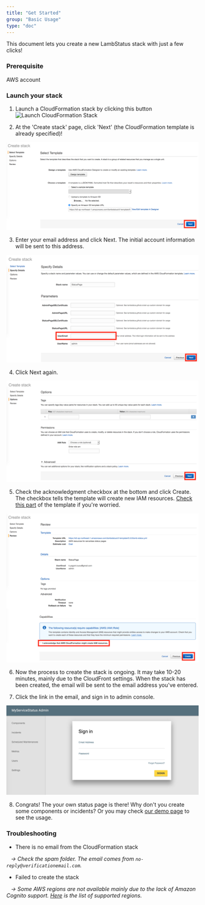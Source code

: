 ```yaml
---
title: "Get Started"
group: "Basic Usage"
type: "doc"
---
```


This document lets you create a new LambStatus stack with just a few clicks!

### Prerequisite

AWS account

### Launch your stack

1. Launch a CloudFormation stack by clicking this button <a target="_blank" style="text-decoration: none; border-style: none;" href="https://console.aws.amazon.com/cloudformation/home#/stacks/new?stackName=StatusPage&templateURL={{templateLink}}"><img src="https://s3.amazonaws.com/cloudformation-examples/cloudformation-launch-stack.png" alt="Launch CloudFormation Stack" style="vertical-align: bottom;" /></a>

2. At the 'Create stack' page, click 'Next' (the CloudFormation template is already specified)!

![CloudFormationWizard1](CloudFormationWizard1.png)

3. Enter your email address and click Next. The initial account information will be sent to this address.

![CloudFormationWizard2](CloudFormationWizard2.png)

4. Click Next again.

![CloudFormationWizard3](CloudFormationWizard3.png)

5. Check the acknowledgment checkbox at the bottom and click Create. The checkbox tells the template will create new IAM resources. [Check this part](https://github.com/ks888/LambStatus/blob/master/cloudformation/lamb-status.yml#L46-L174) of the template if you're worried.

![CloudFormationWizard4](CloudFormationWizard4.png)

6. Now the process to create the stack is ongoing. It may take 10-20 minutes, mainly due to the CloudFront settings. When the stack has been created, the email will be sent to the email address you've entered.

7. Click the link in the email, and sign in to admin console.

![CloudFormationWizard6](CloudFormationWizard6.png)

8. Congrats! The your own status page is there! Why don't you create some components or incidents? Or you may check [our demo page](https://demo-admin.lambstatus.org/) to see the usage.

### Troubleshooting

* There is no email from the CloudFormation stack

&nbsp;&nbsp;&nbsp;*-> Check the spam folder. The email comes from `no-reply@verificationemail.com`.*

* Failed to create the stack

&nbsp;&nbsp;&nbsp;*-> Some AWS regions are not available mainly due to the lack of Amazon Cognito support. [Here](/supported-aws-regions) is the list of supported regions.* 

